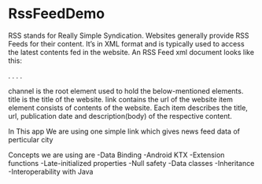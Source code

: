 # RssFeedDemo
RSS stands for Really Simple Syndication. Websites generally provide RSS Feeds for their content. 
It’s in XML format and is typically used to access the latest contents fed in the website.
An RSS Feed xml document looks like this:

<channel>
    <title></title>
    <link></link>
    <description></description>
    <item>
        <title></title>
        <link></link>
        <pubDate></pubDate>
        <description></description>
    </item>
    <item>
    .
    .
    .
    .
    </item>
</channel>

channel is the root element used to hold the below-mentioned elements.
title is the title of the website.
link contains the url of the website
item element consists of contents of the website. 
Each item describes the title, url, publication date and description(body) of the respective content.

In This app We are using one simple link which gives news feed data of perticular city

Concepts we are using are
-Data Binding
-Android KTX
-Extension functions
-Late-initialized properties
-Null safety
-Data classes
-Inheritance
-Interoperability with Java
